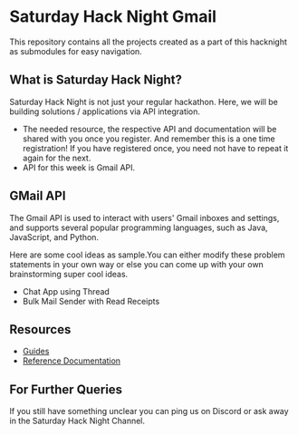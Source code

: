 # Saturday Hack Night Gmail

This repository contains all the projects created as a part of this hacknight as submodules for easy navigation.

## What is Saturday Hack Night?

Saturday Hack Night is not just your regular hackathon. Here, we will be building solutions / applications via API integration.
* The needed resource, the respective API and documentation will be shared with you once you register. And remember this is a one time registration! If you have registered once, you need not have to repeat it again for the next.
* API for this week is Gmail API.

## GMail API

The Gmail API is used to interact with users' Gmail inboxes and settings, and supports several popular programming languages, such as Java, JavaScript, and Python.

Here are some cool ideas as sample.You can either modify these problem statements in your own way or else you can come up with your own brainstorming super cool ideas.
- Chat App using Thread
- Bulk Mail Sender with Read Receipts 

## Resources

- [Guides](https://developers.google.com/gmail/api/guides)
- [Reference Documentation](https://developers.google.com/gmail/api/reference/rest)

## For Further Queries

If you still have something unclear you can ping us on Discord or ask away in the Saturday Hack Night Channel.
